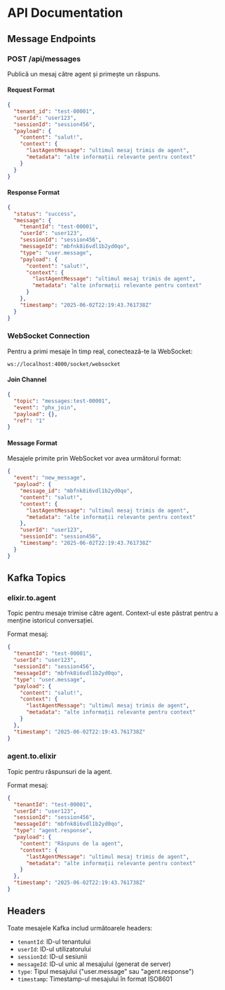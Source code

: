 # API Documentation

## Message Endpoints

### POST /api/messages

Publică un mesaj către agent și primește un răspuns.

#### Request Format

```json
{
  "tenant_id": "test-00001",
  "userId": "user123",
  "sessionId": "session456",
  "payload": {
    "content": "salut!",
    "context": {
      "lastAgentMessage": "ultimul mesaj trimis de agent",
      "metadata": "alte informații relevante pentru context"
    }
  }
}
```

#### Response Format

```json
{
  "status": "success",
  "message": {
    "tenantId": "test-00001",
    "userId": "user123",
    "sessionId": "session456",
    "messageId": "mbfnk8i6vdl1b2yd0qo",
    "type": "user.message",
    "payload": {
      "content": "salut!",
      "context": {
        "lastAgentMessage": "ultimul mesaj trimis de agent",
        "metadata": "alte informații relevante pentru context"
      }
    },
    "timestamp": "2025-06-02T22:19:43.761738Z"
  }
}
```

### WebSocket Connection

Pentru a primi mesaje în timp real, conectează-te la WebSocket:

```
ws://localhost:4000/socket/websocket
```

#### Join Channel

```json
{
  "topic": "messages:test-00001",
  "event": "phx_join",
  "payload": {},
  "ref": "1"
}
```

#### Message Format

Mesajele primite prin WebSocket vor avea următorul format:

```json
{
  "event": "new_message",
  "payload": {
    "message_id": "mbfnk8i6vdl1b2yd0qo",
    "content": "salut!",
    "context": {
      "lastAgentMessage": "ultimul mesaj trimis de agent",
      "metadata": "alte informații relevante pentru context"
    },
    "userId": "user123",
    "sessionId": "session456",
    "timestamp": "2025-06-02T22:19:43.761738Z"
  }
}
```

## Kafka Topics

### elixir.to.agent
Topic pentru mesaje trimise către agent. Context-ul este păstrat pentru a menține istoricul conversației.

Format mesaj:
```json
{
  "tenantId": "test-00001",
  "userId": "user123",
  "sessionId": "session456",
  "messageId": "mbfnk8i6vdl1b2yd0qo",
  "type": "user.message",
  "payload": {
    "content": "salut!",
    "context": {
      "lastAgentMessage": "ultimul mesaj trimis de agent",
      "metadata": "alte informații relevante pentru context"
    }
  },
  "timestamp": "2025-06-02T22:19:43.761738Z"
}
```

### agent.to.elixir
Topic pentru răspunsuri de la agent.

Format mesaj:
```json
{
  "tenantId": "test-00001",
  "userId": "user123",
  "sessionId": "session456",
  "messageId": "mbfnk8i6vdl1b2yd0qo",
  "type": "agent.response",
  "payload": {
    "content": "Răspuns de la agent",
    "context": {
      "lastAgentMessage": "ultimul mesaj trimis de agent",
      "metadata": "alte informații relevante pentru context"
    }
  },
  "timestamp": "2025-06-02T22:19:43.761738Z"
}
```

## Headers

Toate mesajele Kafka includ următoarele headers:
- `tenantId`: ID-ul tenantului
- `userId`: ID-ul utilizatorului
- `sessionId`: ID-ul sesiunii
- `messageId`: ID-ul unic al mesajului (generat de server)
- `type`: Tipul mesajului ("user.message" sau "agent.response")
- `timestamp`: Timestamp-ul mesajului în format ISO8601 